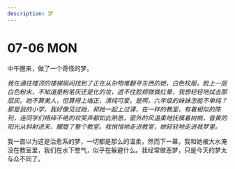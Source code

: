 ```yaml
---
description: 梦
---
```


# 07-06 MON

中午醒来，做了一个奇怪的梦。

_我在通往楼顶的楼梯隔间找到了正在从杂物堆翻寻东西的她，白色校服，脸上一层白色粉末，不知道是粉笔灰还是化的妆，遮不住脸颊微微红晕，我想轻轻地拭去那层灰。她不算美人，但算得上端正，清纯可爱。是啊，六年级的妹妹怎能不单纯？那是我的小学，我好像见过她，和她一起上过课，在一样的教室，有着相似的陈列，连同学们络绎不绝的欢笑声都如此熟悉，窗外的风温柔地抚摸着树梢，昏黄的阳光从斜射进来，朦胧了整个教室。我悄悄地走进教室，她轻轻地走进我梦里。_

我一直以为这是治愈系的梦，一切都是那么的温柔，然而下一幕，我和她被大水淹没在教室里，我们在水下憋气，似乎在躲避什么。我经常做恶梦，只是今天的梦太与众不同了。

